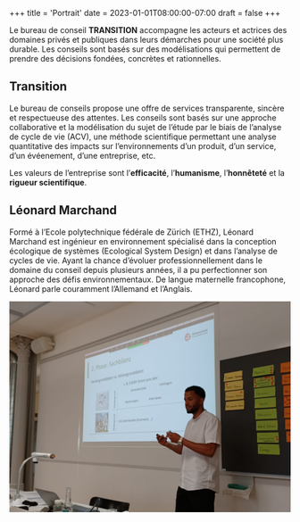+++
title = 'Portrait'
date = 2023-01-01T08:00:00-07:00
draft = false
+++

Le bureau de conseil **TRANSITION** accompagne les acteurs et actrices des domaines privés et publiques dans leurs démarches pour une société plus durable. Les conseils sont basés sur des modélisations qui permettent de prendre des décisions fondées, concrètes et rationnelles.

## Transition
Le bureau de conseils propose une offre de services transparente, sincère et respectueuse des attentes. Les conseils sont basés sur une approche collaborative et la modélisation du sujet de l’étude par le biais de l’analyse de cycle de vie (ACV), une méthode scientifique permettant une analyse quantitative des impacts sur l’environnements d’un produit, d’un service, d’un évéenement, d’une entreprise, etc.

Les valeurs de l’entreprise sont l’**efficacité**, l’**humanisme**, l’**honnêteté** et la **rigueur scientifique**.

## Léonard Marchand
Formé à l’Ecole polytechnique fédérale de Zürich (ETHZ), Léonard Marchand est ingénieur en environnement spécialisé dans la conception écologique de systèmes (Ecological System Design) et dans l’analyse de cycles de vie. Ayant la chance d’évoluer professionnellement dans le domaine du conseil depuis plusieurs années, il a pu perfectionner son approche des défis environnementaux. De langue maternelle francophone, Léonard parle couramment l’Allemand et l’Anglais.

![Léonard Marchard](leonard-marchand-photo.jpg)